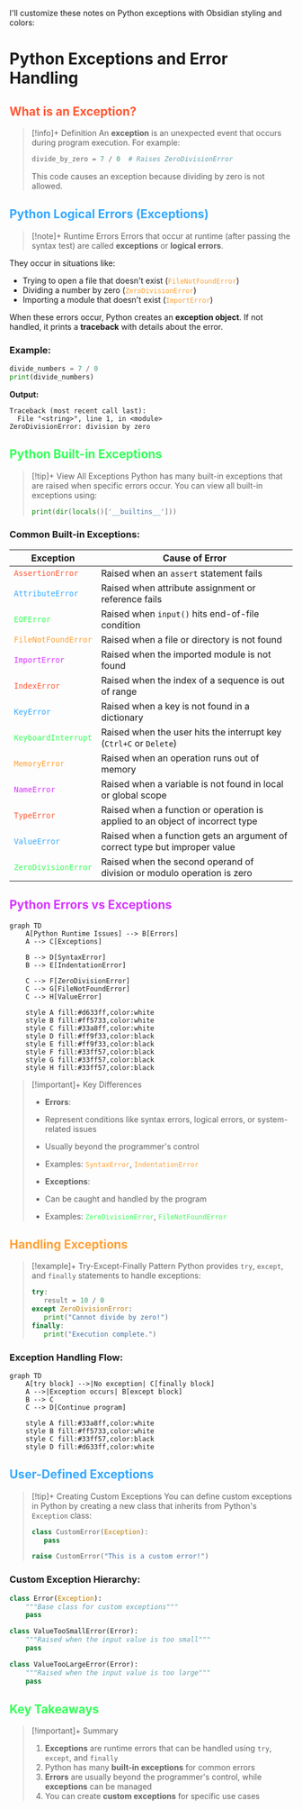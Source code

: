 I'll customize these notes on Python exceptions with Obsidian styling and colors:

# Python Exceptions and Error Handling

## <span style="color: #ff5733;">What is an Exception?</span>

> [!info]+ Definition An **exception** is an unexpected event that occurs during program execution. For example:
> 
> ```python
> divide_by_zero = 7 / 0  # Raises ZeroDivisionError
> ```
> 
> This code causes an exception because dividing by zero is not allowed.

## <span style="color: #33a8ff;">Python Logical Errors (Exceptions)</span>

> [!note]+ Runtime Errors Errors that occur at runtime (after passing the syntax test) are called **exceptions** or **logical errors**.

They occur in situations like:

- Trying to open a file that doesn't exist (<span style="color: #ff9f33;">`FileNotFoundError`</span>)
- Dividing a number by zero (<span style="color: #ff9f33;">`ZeroDivisionError`</span>)
- Importing a module that doesn't exist (<span style="color: #ff9f33;">`ImportError`</span>)

When these errors occur, Python creates an **exception object**. If not handled, it prints a **traceback** with details about the error.

### Example:

```python
divide_numbers = 7 / 0
print(divide_numbers)
```

**Output:**

```
Traceback (most recent call last):
  File "<string>", line 1, in <module>
ZeroDivisionError: division by zero
```

## <span style="color: #33ff57;">Python Built-in Exceptions</span>

> [!tip]+ View All Exceptions Python has many built-in exceptions that are raised when specific errors occur. You can view all built-in exceptions using:
> 
> ```python
> print(dir(locals()['__builtins__']))
> ```

### Common Built-in Exceptions:

|**Exception**|**Cause of Error**|
|---|---|
|<span style="color: #ff5733;">`AssertionError`</span>|Raised when an `assert` statement fails|
|<span style="color: #33a8ff;">`AttributeError`</span>|Raised when attribute assignment or reference fails|
|<span style="color: #33ff57;">`EOFError`</span>|Raised when `input()` hits end-of-file condition|
|<span style="color: #ff9f33;">`FileNotFoundError`</span>|Raised when a file or directory is not found|
|<span style="color: #d633ff;">`ImportError`</span>|Raised when the imported module is not found|
|<span style="color: #ff5733;">`IndexError`</span>|Raised when the index of a sequence is out of range|
|<span style="color: #33a8ff;">`KeyError`</span>|Raised when a key is not found in a dictionary|
|<span style="color: #33ff57;">`KeyboardInterrupt`</span>|Raised when the user hits the interrupt key (`Ctrl+C` or `Delete`)|
|<span style="color: #ff9f33;">`MemoryError`</span>|Raised when an operation runs out of memory|
|<span style="color: #d633ff;">`NameError`</span>|Raised when a variable is not found in local or global scope|
|<span style="color: #ff5733;">`TypeError`</span>|Raised when a function or operation is applied to an object of incorrect type|
|<span style="color: #33a8ff;">`ValueError`</span>|Raised when a function gets an argument of correct type but improper value|
|<span style="color: #33ff57;">`ZeroDivisionError`</span>|Raised when the second operand of division or modulo operation is zero|

## <span style="color: #d633ff;">Python Errors vs Exceptions</span>

```mermaid
graph TD
    A[Python Runtime Issues] --> B[Errors]
    A --> C[Exceptions]
    
    B --> D[SyntaxError]
    B --> E[IndentationError]
    
    C --> F[ZeroDivisionError]
    C --> G[FileNotFoundError]
    C --> H[ValueError]
    
    style A fill:#d633ff,color:white
    style B fill:#ff5733,color:white
    style C fill:#33a8ff,color:white
    style D fill:#ff9f33,color:black
    style E fill:#ff9f33,color:black
    style F fill:#33ff57,color:black
    style G fill:#33ff57,color:black
    style H fill:#33ff57,color:black
```

> [!important]+ Key Differences
> 
> - **Errors**:
>     
> - Represent conditions like syntax errors, logical errors, or system-related issues
>     
> - Usually beyond the programmer's control
>     
> - Examples: <span style="color: #ff9f33;">`SyntaxError`</span>, <span style="color: #ff9f33;">`IndentationError`</span>
>     
> - **Exceptions**:
>     
> - Can be caught and handled by the program
>     
> - Examples: <span style="color: #33ff57;">`ZeroDivisionError`</span>, <span style="color: #33ff57;">`FileNotFoundError`</span>
>     

## <span style="color: #ff9f33;">Handling Exceptions</span>

> [!example]+ Try-Except-Finally Pattern Python provides `try`, `except`, and `finally` statements to handle exceptions:
> 
> ```python
> try:
>    result = 10 / 0
> except ZeroDivisionError:
>    print("Cannot divide by zero!")
> finally:
>    print("Execution complete.")
> ```

### Exception Handling Flow:

```mermaid
graph TD
    A[try block] -->|No exception| C[finally block]
    A -->|Exception occurs| B[except block]
    B --> C
    C --> D[Continue program]
    
    style A fill:#33a8ff,color:white
    style B fill:#ff5733,color:white
    style C fill:#33ff57,color:black
    style D fill:#d633ff,color:white
```

## <span style="color: #33a8ff;">User-Defined Exceptions</span>

> [!tip]+ Creating Custom Exceptions You can define custom exceptions in Python by creating a new class that inherits from Python's `Exception` class:
> 
> ```python
> class CustomError(Exception):
>    pass
> 
> raise CustomError("This is a custom error!")
> ```

### Custom Exception Hierarchy:

```python
class Error(Exception):
    """Base class for custom exceptions"""
    pass

class ValueTooSmallError(Error):
    """Raised when the input value is too small"""
    pass

class ValueTooLargeError(Error):
    """Raised when the input value is too large"""
    pass
```

## <span style="color: #33ff57;">Key Takeaways</span>

> [!important]+ Summary
> 
> 1. **Exceptions** are runtime errors that can be handled using `try`, `except`, and `finally`
> 2. Python has many **built-in exceptions** for common errors
> 3. **Errors** are usually beyond the programmer's control, while **exceptions** can be managed
> 4. You can create **custom exceptions** for specific use cases
